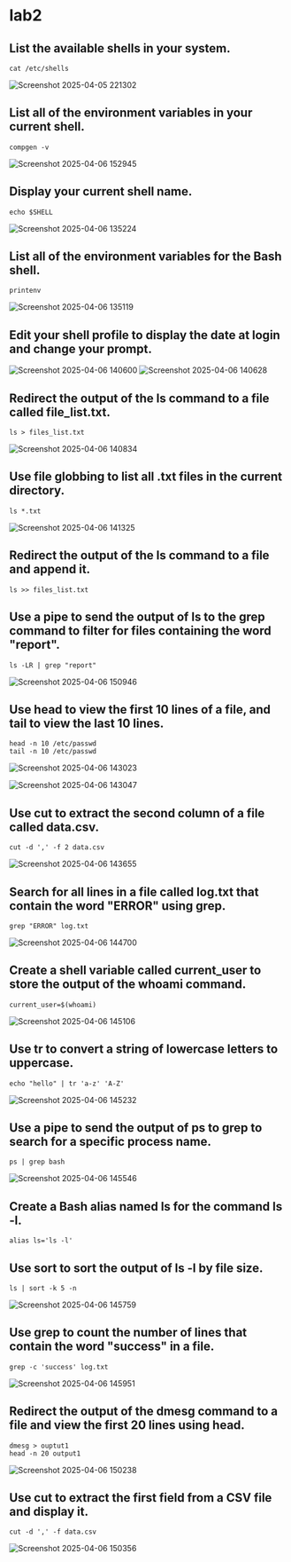 # lab2

## List the available shells in your system.
```
cat /etc/shells
```
![Screenshot 2025-04-05 221302](https://github.com/user-attachments/assets/847c248d-c391-4d31-b5b2-abd5e9521b33)

## List all of the environment variables in your current shell.
```
compgen -v

```
![Screenshot 2025-04-06 152945](https://github.com/user-attachments/assets/60b008bc-45c5-410d-a12a-dfdb295a0999)

## Display your current shell name.
```
echo $SHELL

```
![Screenshot 2025-04-06 135224](https://github.com/user-attachments/assets/b4dd801d-e8df-4162-a577-d00a1cd446bf)


## List all of the environment variables for the Bash shell.
```
printenv

```
![Screenshot 2025-04-06 135119](https://github.com/user-attachments/assets/35fee854-7b00-412e-93f8-a6f3e01aa798)

## Edit your shell profile to display the date at login and change your prompt.

![Screenshot 2025-04-06 140600](https://github.com/user-attachments/assets/ab7ca97c-97a2-49d3-9866-71ddd88e632e)
![Screenshot 2025-04-06 140628](https://github.com/user-attachments/assets/5dd12ef2-dc6f-414e-8e6a-325bb4596948)

## Redirect the output of the ls command to a file called file_list.txt.
```
ls > files_list.txt
```
![Screenshot 2025-04-06 140834](https://github.com/user-attachments/assets/7ca90d8f-9c7d-4aee-9043-57aef08a724a)

## Use file globbing to list all .txt files in the current directory.
```
ls *.txt

```

![Screenshot 2025-04-06 141325](https://github.com/user-attachments/assets/6afc8334-053a-4158-bd4f-14f907f555d6)

## Redirect the output of the ls command to a file and append it.
```
ls >> files_list.txt

```

## Use a pipe to send the output of ls to the grep command to filter for files containing the word "report".
```
ls -LR | grep "report"
```
![Screenshot 2025-04-06 150946](https://github.com/user-attachments/assets/f1588d8b-870e-4c7e-af97-2194bd71d3f7)

## Use head to view the first 10 lines of a file, and tail to view the last 10 lines.
```
head -n 10 /etc/passwd
tail -n 10 /etc/passwd
```
![Screenshot 2025-04-06 143023](https://github.com/user-attachments/assets/a0b09a7e-020f-40e6-8a98-42a1a0ee38d9)

![Screenshot 2025-04-06 143047](https://github.com/user-attachments/assets/98d0460f-58f4-4ee9-a280-000da2c0cafe)

## Use cut to extract the second column of a file called data.csv.
```
cut -d ',' -f 2 data.csv

```

![Screenshot 2025-04-06 143655](https://github.com/user-attachments/assets/14e77d7e-cb1e-472d-b66a-822226c68f86)

## Search for all lines in a file called log.txt that contain the word "ERROR" using grep.
```
grep "ERROR" log.txt

```

![Screenshot 2025-04-06 144700](https://github.com/user-attachments/assets/4f6c52a9-f3e2-4aeb-be32-a23cfaa3a8be)

## Create a shell variable called current_user to store the output of the whoami command.
```
current_user=$(whoami)

```
![Screenshot 2025-04-06 145106](https://github.com/user-attachments/assets/89679f31-e3da-48c5-bdf6-aed4871f9d2c)

## Use tr to convert a string of lowercase letters to uppercase.
```
echo "hello" | tr 'a-z' 'A-Z'
```
![Screenshot 2025-04-06 145232](https://github.com/user-attachments/assets/0a223c9e-a893-4a3e-afe2-885aed5a6f1d)

## Use a pipe to send the output of ps to grep to search for a specific process name.
```
ps | grep bash

```
![Screenshot 2025-04-06 145546](https://github.com/user-attachments/assets/3db9a3a1-9778-4a4f-bbde-d42805994ee9)

## Create a Bash alias named ls for the command ls -l.
```
alias ls='ls -l'

```

## Use sort to sort the output of ls -l by file size.
```
ls | sort -k 5 -n

```
![Screenshot 2025-04-06 145759](https://github.com/user-attachments/assets/f71b7e89-c29f-41fb-b5d4-feac1c98b578)

## Use grep to count the number of lines that contain the word "success" in a file.
```
grep -c 'success' log.txt

```
![Screenshot 2025-04-06 145951](https://github.com/user-attachments/assets/125a2eec-d4f5-468d-8e92-a43515f488cc)

## Redirect the output of the dmesg command to a file and view the first 20 lines using head.
```
dmesg > ouptut1
head -n 20 output1
```
![Screenshot 2025-04-06 150238](https://github.com/user-attachments/assets/431d6fc6-0350-492a-801a-ecd1e77b5e51)

## Use cut to extract the first field from a CSV file and display it.
```
cut -d ',' -f data.csv

```
![Screenshot 2025-04-06 150356](https://github.com/user-attachments/assets/0b7e14d9-5ff8-4db1-8d08-f7a9d6a7e71b)

